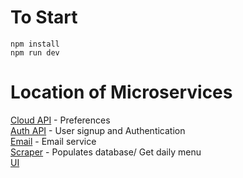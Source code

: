 # To Start

```npm install``` <br />
```npm run dev```

# Location of Microservices

[Cloud API](https://github.com/kd993595/cloud-team-API)  - Preferences <br />
[Auth API](https://github.com/kd993595/cloud-team-auth)  - User signup and Authentication <br />
[Email](https://github.com/kd993595/cloud-team-email)  - Email service  <br />
[Scraper](https://github.com/kd993595/cloud-team-Scraper)  - Populates database/ Get daily menu <br />
[UI](https://github.com/kd993595/cloud-team-UI)
